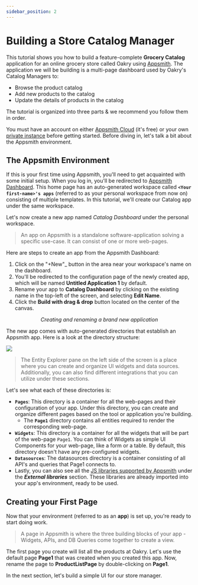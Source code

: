```yaml
---
sidebar_position: 2
---
```


# Building a Store Catalog Manager

This tutorial shows you how to build a feature-complete **Grocery Catalog** application for an online grocery store called Oakry using [Appsmith](https://app.appsmith.com/). The application we will be building is a multi-page dashboard used by Oakry's Catalog Managers to:

* Browse the product catalog
* Add new products to the catalog
* Update the details of products in the catalog

The tutorial is organized into three parts & we recommend you follow them in order.

You must have an account on either [Appsmith Cloud](https://app.appsmith.com/user/signup) (it's free) or your own [private instance](/getting-started/setup/) before getting started. Before diving in, let's talk a bit about the Appsmith environment.

## The Appsmith Environment

If this is your first time using Appsmith, you'll need to get acquainted with some initial setup. When you log in, you'll be redirected to [Appsmith Dashboard](https://app.appsmith.com/applications). This home page has an auto-generated workspace called **`<Your first-name>'s apps`** (referred to as your personal workspace from now on) consisting of multiple templates. In this tutorial, we'll create our Catalog app under the same workspace.

Let's now create a new app named _Catalog Dashboard_ under the personal workspace.

> An app on Appsmith is a standalone software-application solving a specific use-case. It can consist of one or more web-pages.

Here are steps to create an app from the Appsmith Dashboard:

1. Click on the "+New"\_ button in the area near your workspace's name on the dashboard.
2. You'll be redirected to the configuration page of the newly created app, which will be named **Untitled Application 1** by default.
3. Rename your app to **Catalog Dashboard** by clicking on the existing name in the top-left of the screen, and selecting **Edit Name**.
4. Click the **Build with drag & drop** button located on the center of the canvas.

<figure>
  <object data="https://www.youtube.com/embed/TaPgZbHpkQw?autoplay=0" width='750px' height='400px'></object> 
   <figcaption align="center"><i>Creating and renaming a brand new application
</i></figcaption>
</figure>

The new app comes with auto-generated directories that establish an Appsmith app. Here is a look at the directory structure:

![](/img/as_storeTutorial_dirs.png)

> The Entity Explorer pane on the left side of the screen is a place where you can create and organize UI widgets and data sources. Additionally, you can also find different integrations that you can utilize under these sections.

Let's see what each of these directories is:

* **`Pages`**: This directory is a container for all the web-pages and their configuration of your app. Under this directory, you can create and organize different pages based on the tool or application you're building.
  * The **`Page1`** directory contains all entities required to render the corresponding web-page.
* **`Widgets`**: This directory is a container for all the widgets that will be part of the web-page `Page1`. You can think of Widgets as simple UI Components for your web-page, like a form or a table. By default, this directory doesn't have any pre-configured widgets.
* **`Datasources`**: The datasources directory is a container consisting of all API's and queries that Page1 connects to.
* Lastly, you can also see all the [JS libraries supported by Appsmith](/core-concepts/writing-code/ext-libraries.md) under the _**External libraries**_ section. These libraries are already imported into your app's environment, ready to be used.

## Creating your First Page

Now that your environment (referred to as an **app**) is set up, you're ready to start doing work.

> A page in Appsmith is where the three building blocks of your app - Widgets, APIs, and DB Queries come together to create a view.

The first page you create will list all the products at Oakry. Let's use the default page **Page1** that was created when you created this app. Now, rename the page to **ProductListPage** by double-clicking on **Page1**.

In the next section, let's build a simple UI for our store manager.
